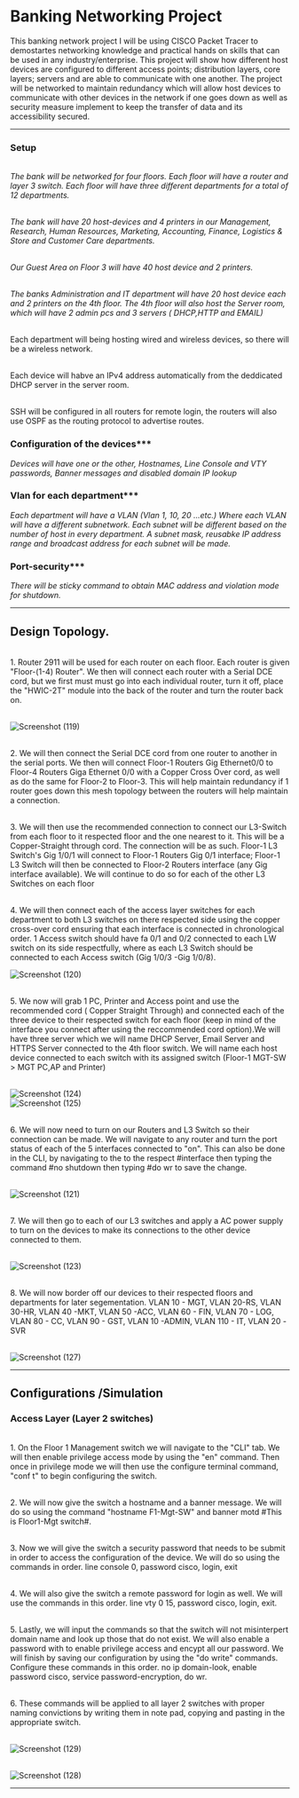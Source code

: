 <h1>Banking Networking Project</h1>
This banking network project I will be using CISCO Packet Tracer to demostartes networking knowledge and practical hands on skills that can be used in any industry/enterprise. This project will show how different host devices are configured to different access points; distribution layers, core layers; servers and are able to communicate with one another. The project will be networked to maintain redundancy which will allow host devices to communicate with other devices in the network if one goes down as well as security measure implement to keep the transfer of data and its accessibility secured.
<hr>

<h3>Setup</h3>
<br><i>The bank will be networked for four floors. Each floor will have a router and layer 3 switch. Each floor will have three different departments for a total of 12 departments.
  
<br>The bank will have 20 host-devices and 4 printers in our Management, Research, Human Resources, Marketing, Accounting, Finance, Logistics & Store and Customer Care departments. 

<br>Our Guest Area on Floor 3 will have 40 host device and 2 printers.

<br>The banks Administration and IT department will have 20 host device each and 2 printers on the 4th floor. The 4th floor will also host the Server room, which will have 2 admin pcs and 3 servers ( DHCP,HTTP and EMAIL)</i>

<br> Each department will being hosting wired and wireless devices, so there will be a wireless network. 

<br> Each device will habve an IPv4 address automatically from the deddicated DHCP server in the server room.

<br> SSH will be configured in all routers for remote login, the routers will also use OSPF as the routing protocol to advertise routes. 

<h3>Configuration of the devices***</h3>
<i>Devices will have one or the other, Hostnames, Line Console and VTY passwords, Banner messages and disabled domain IP lookup</i>

<h3>Vlan for each department***</h3>
<i>Each department will have a VLAN (Vlan 1, 10, 20 ...etc.) Where each VLAN will have a different subnetwork. Each subnet will be different based on the number of host in every department. A subnet mask, reusabke IP address range and broadcast address for each subnet will be made.</i>

<h3>Port-security***</h3>
<i> There will be sticky command to obtain MAC address and violation mode for shutdown.</i>

<hr>

<h2>Design Topology.</h2>

<br>1. Router 2911 will be used for each router on each floor. Each router is given "Floor-(1-4) Router". We then will connect each router with a Serial DCE cord, but we first must must go into each individual router, turn it off, place the "HWIC-2T" module into the back of the router and turn the router back on.

<br>![Screenshot (119)](https://github.com/user-attachments/assets/5c9857b4-c4e8-4f91-a37b-308c2b965283)

<br>2. We will then connect the Serial DCE cord from one router to another in the serial ports. We then will connect Floor-1 Routers Gig Ethernet0/0 to Floor-4 Routers Giga Ethernet 0/0 with a Copper Cross Over cord, as well as do the same for Floor-2 to Floor-3. This will help maintain redundancy if 1 router goes down this mesh topology between the routers will help maintain a connection. 

<br>3. We will then use the recommended connection to connect our L3-Switch from each floor to it respected floor and the one nearest to it. This will be a Copper-Straight through cord. The connection will be as such. Floor-1 L3 Switch's Gig 1/0/1 will connect to Floor-1 Routers Gig 0/1 interface; Floor-1 L3 Switch will then be connected to Floor-2 Routers interface (any Gig interface available). We will continue to do so for each of the other L3 Switches on each floor

<br>4. We will then connect each of the access layer switches for each department to both L3 switches on there respected side using the copper cross-over cord ensuring that each interface is connected in chronological order. 1 Access switch should have fa 0/1 and 0/2 connected to each LW switch on its side respectfully, where as each L3 Switch should be connected to each Access switch (Gig 1/0/3 -Gig 1/0/8).

![Screenshot (120)](https://github.com/user-attachments/assets/ac826fdf-380d-4bfb-b02a-9a6b48541252)


<br>5. We now will grab 1 PC, Printer and Access point and use the recommended cord ( Copper Straight Through) and connected each of the three device to their respected switch for each floor (keep in mind of the interface you connect after using the reccommended cord option).We will have three server which we will name DHCP Server, Email Server and HTTPS Server connected to the 4th floor switch. We will name each host device connected to each switch with its assigned switch (Floor-1 MGT-SW > MGT PC,AP and Printer)

<br>![Screenshot (124)](https://github.com/user-attachments/assets/f84fe75f-9ab8-4288-a5a9-0032e11ccb28)
<br>![Screenshot (125)](https://github.com/user-attachments/assets/a3597357-49d3-4ec4-ad28-1045e67b4b59)


<br>6. We will now need to turn on our Routers and L3 Switch so their connection can be made. We will navigate to any router and turn the port status of each of the 5 interfaces connected to "on". This can also be done in the CLI, by navigating to the to the respect #interface then typing the command #no shutdown then typing #do wr to save the change.

<br>![Screenshot (121)](https://github.com/user-attachments/assets/589c38b0-496b-47c3-a69c-745f9ea670db)

<br>7. We will then go to each of our L3 switches and apply a AC power supply to turn on the devices to make its connections to the other device connected to them.

<br>![Screenshot (123)](https://github.com/user-attachments/assets/aa73a042-191a-4462-8c53-9f0f0fb1bffd)

<br>8. We will now border off our devices to their respected floors and departments for later segementation. VLAN 10 - MGT, VLAN 20-RS, VLAN 30-HR, VLAN 40 -MKT, VLAN 50 -ACC, VLAN 60 - FIN, VLAN 70 - LOG, VLAN 80 - CC, VLAN 90 - GST, VLAN 10 -ADMIN, VLAN 110 - IT, VLAN 20 -SVR

<br>![Screenshot (127)](https://github.com/user-attachments/assets/eabe6eb6-b3f1-4628-893a-4750f5de3674)

<hr>

<h2>Configurations /Simulation</h2>
<h3>Access Layer (Layer 2 switches)</h3>
<br>1. On the Floor 1 Management switch we will navigate to the "CLI" tab. We will then enable privilege access mode by using the "en" command. Then once in privilege mode we will then use the configure terminal command, "conf t" to begin configuring the switch.

<br>2. We will now give the switch a hostname and a banner message. We will do so using the command "hostname F1-Mgt-SW" and banner motd #This is Floor1-Mgt switch#.

<br>3. Now we will give the switch a security password that needs to be submit in order to access the configuration of the device. We will do so using the commands in order. line console 0, password cisco, login, exit

<br>4. We will also give the switch a remote password for login as well. We will use the commands in this order. line vty 0 15, password cisco, login, exit.

<br>5. Lastly, we will input the commands so that the switch will not misinterpert domain name and look up those that do not exist. We will also enable a password with to enable privilege access and encypt all our password. We will finish by saving our configuration by using the "do write" commands. Configure these commands in this order. no ip domain-look, enable password cisco, service password-encryption, do wr. 

<br>6. These commands will be applied to all layer 2 switches with proper naming convictions by writing them in note pad, copying and pasting in the appropriate switch. 

<br>![Screenshot (129)](https://github.com/user-attachments/assets/47dc034a-55e4-4f85-a90b-edfed7024877)


<br>![Screenshot (128)](https://github.com/user-attachments/assets/32ae2906-f718-499b-ac6c-94af2fd76344)

<hr>

<h3></h3>


